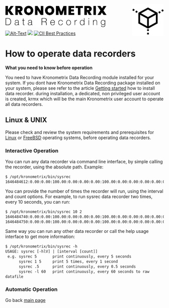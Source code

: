 <img src="/docs/img/KDR-Text.png" align="left" height="74" width="325" />
<img src="/docs/img/KDR.png" align="right" height="100" width="100" />
<br/><br/>
<br/><br/>

[![Alt-Text](https://img.shields.io/static/v1.svg?label=ver&message=1.8.3&color=success)](docs/start.md)
[![](https://img.shields.io/static/v1.svg?label=license&message=GPL2&color=blue)](LICENSE)
[![CII Best Practices](https://bestpractices.coreinfrastructure.org/projects/1855/badge)](https://bestpractices.coreinfrastructure.org/projects/1855)

# How to operate data recorders

**What you need to know before operation**

You need to have Kronometrix Data Recording module installed for your system. If you dont have Kronometrix Data Recording package installed on your system, please see refer to the article [Getting started](https://gitlab.com/kronometrix/recording/-/blob/master/docs/start.md) how to install data recorder. during installation, a dedicated, non privileged user account is created, krmx which will be the main Kronometrix user account to operate all data recorders. 


## Linux & UNIX

Please check and review the system requirements and prerequisites for [Linux](https://gitlab.com/kronometrix/recording/-/blob/master/README.linux) or [FreeBSD](https://gitlab.com/kronometrix/recording/-/blob/master/README.freebsd) operating systems, before operating data recorders.

### Interactive Operation

You can run any data recorder via command line interface, by simple calling the recorder, using the absolute path. Example:

```
$ /opt/kronometrix/bin/sysrec
1646484612:0.00:0.00:100.00:0.00:0.00:0.00:100.00:0.00:0.00:0.00:0.00:0:84:88.12:899072:121172:1020244:61740:693284:876196:85.88:1.03:10748:1034752:1045500:996:0:0.00:0:0.00:0:0.00:11:0.72:0:0:0:0.00:0:0:11:0.72:0.00:0.00:0.00
```

You can provide the number of times the recorder will run, using the interval and count options. For example, to run sysrec data recorder two times, every 10 seconds, you can run:

```
$ /opt/kronometrix/bin/sysrec 10 2
1646484740:0.00:0.00:100.00:0.00:0.00:0.00:100.00:0.00:0.00:0.00:0.00:0:84:88.11:898976:121268:1020244:61744:693284:876296:85.89:1.03:10748:1034752:1045500:996:0:0.00:0:0.00:0:0.00:11:0.72:0:0:0:0.00:0:0:11:0.72:0.00:0.00:0.00
1646484750:0.00:0.00:100.00:0.00:0.00:0.00:100.00:0.00:0.00:0.00:0.00:0:84:88.13:899100:121144:1020244:61744:693284:876172:85.88:1.03:10748:1034752:1045500:996:0:0.00:0:0.00:0:0.00:0:0.00:0:0:0:0.00:0:0:0:0.00:0.00:0.00:0.00
```

Same way you can run any other data recorder or call the help usage interface to get more information:

```
$ /opt/kronometrix/bin/sysrec -h
USAGE: sysrec [-hlV] | [interval [count]]
 e.g. sysrec 5       print continuously, every 5 seconds
      sysrec 1 5     print 5 times, every 1 second
      sysrec .5      print continuously, every 0.5 seconds
      sysrec -l 60   print continuously, every 60 seconds to raw datafile
```


### Automatic Operation


Go back [main page](https://gitlab.com/kronometrix/recording/)
